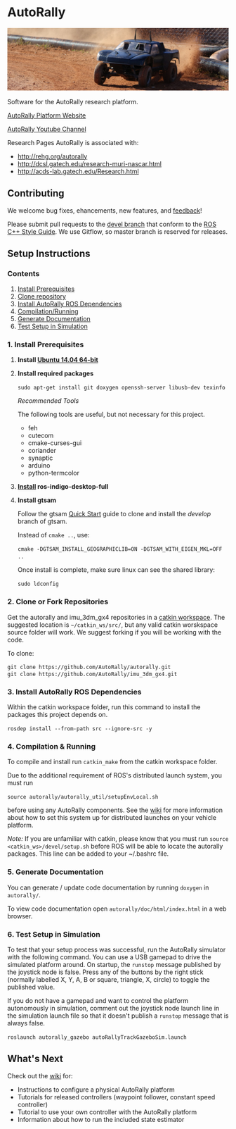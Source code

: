 # AutoRally

![alt text](doc/autorally_repo.jpg "Platform image")

Software for the AutoRally research platform.

[AutoRally Platform Website](http://autorally.github.io)

[AutoRally Youtube Channel](https://www.youtube.com/channel/UCSt0P1uqi4zU5RX2DZC_Qvg)

Research Pages AutoRally is associated with:
  * http://rehg.org/autorally
  * http://dcsl.gatech.edu/research-muri-nascar.html
  * http://acds-lab.gatech.edu/Research.html

## Contributing

We welcome bug fixes, ehancements, new features, and [feedback](https://github.com/AutoRally/autorally/issues)!

Please submit pull requests to the [devel branch](https://github.com/AutoRally/autorally/pull/new/devel) that conform to the [ROS C++ Style Guide](http://wiki.ros.org/CppStyleGuide). We use Gitflow, so master branch is reserved for releases.

## Setup Instructions

### Contents
1. [Install Prerequisites](#1-install-prerequisites)
2. [Clone repository](#2-clone-or-fork-repository)
3. [Install AutoRally ROS Dependencies](#3-install-autoRally-ros-dependencies)
4. [Compilation/Running](#4-compilationrunning)
5. [Generate Documentation](#5-generate-documentation)
6. [Test Setup in Simulation](#6-test-setup-in-simulation)

### 1. Install Prerequisites
1. __Install [Ubuntu 14.04 64-bit](http://www.ubuntu.com)__
2. __Install required packages__

   ```sudo apt-get install git doxygen openssh-server libusb-dev texinfo```
   
   _Recommended Tools_
   
   The following tools are useful, but not necessary for this project.
   * feh
   * cutecom
   * cmake-curses-gui
   * coriander
   * synaptic
   * arduino
   * python-termcolor
   
3. __[Install](http://www.ros.org/install/) ros-indigo-desktop-full__
4. __Install gtsam__

   Follow the gtsam [Quick Start](https://bitbucket.org/gtborg/gtsam/) guide to clone and install the _develop_ branch of gtsam. 

   Instead of `cmake ..`, use:

   ```cmake -DGTSAM_INSTALL_GEOGRAPHICLIB=ON -DGTSAM_WITH_EIGEN_MKL=OFF ..```

   Once install is complete, make sure linux can see the shared library:

   ```sudo ldconfig```
   
### 2. Clone or Fork Repositories

Get the autorally and imu_3dm_gx4 repositories in a [catkin workspace](http://wiki.ros.org/catkin/workspaces). The suggested location is `~/catkin_ws/src/`, but any valid catkin worskspace source folder will work. We suggest forking if you will be working with the code.

To clone:

    git clone https://github.com/AutoRally/autorally.git
    git clone https://github.com/AutoRally/imu_3dm_gx4.git

### 3. Install AutoRally ROS Dependencies

Within the catkin workspace folder, run this command to install the packages this project depends on.

```rosdep install --from-path src --ignore-src -y```

### 4. Compilation & Running

To compile and install run `catkin_make` from the catkin workspace folder.

Due to the additional requirement of ROS's distributed launch system, you must run

`source autorally/autorally_util/setupEnvLocal.sh`

before using any AutoRally components. See the [wiki](https://github.com/AutoRally/autorally/wiki) for more information about how to set this system up for distributed launches on your vehicle platform.

_Note:_ If you are unfamiliar with catkin, please know that you must run `source <catkin_ws>/devel/setup.sh` before ROS will be able to locate the autorally packages. This line can be added to your ~/.bashrc file.

### 5. Generate Documentation

You can generate / update code documentation by running `doxygen` in `autorally/`.

To view code documentation open `autorally/doc/html/index.html` in a web browser.

### 6. Test Setup in Simulation

To test that your setup process was successful, run the AutoRally simulator with the following command. You can use a USB gamepad to drive the simulated platform around. On startup, the `runstop` message published by the joystick node is false. Press any of the buttons by the right stick (normally labelled X, Y, A, B or square, triangle, X, circle) to toggle the published value.

If you do not have a gamepad and want to control the platform autonomously in simulation, comment out the joystick node launch line in the simulation launch file so that it doesn't publish a `runstop` message that is always false.
 
```roslaunch autorally_gazebo autoRallyTrackGazeboSim.launch```

## What's Next

Check out the [wiki](https://github.com/AutoRally/autorally/wiki) for:
* Instructions to configure a physical AutoRally platform
* Tutorials for released controllers (waypoint follower, constant speed controller)
* Tutorial to use your own controller with the AutoRally platform
* Information about how to run the included state estimator
